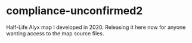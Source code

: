 # compliance-unconfirmed2
Half-Life Alyx map I developed in 2020. Releasing it here now for anyone wanting access to the map source files.
